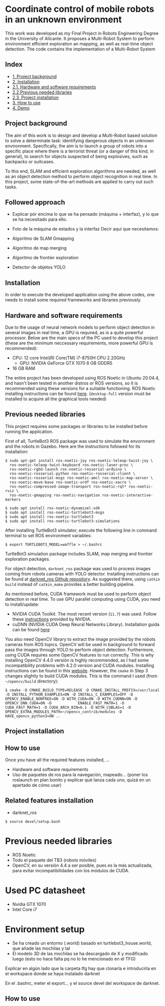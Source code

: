 # Coordinate control of mobile robots in an unknown environment
This work was developed as my Final Project in Robots Engineering Degree in the University of Alicante. It proposes a Multi-Robot System to perform environment efficient exploration an mapping, as well as real-time object detection. The code contains the implementation of a Multi-Robot System

## Index
- [1.   Project background](#p1)
- [2.   Installation](#p2)
- [2.1. Hardware and software requirements](#p3)
- [2.2  Previous needed libraries](#p4)
- [2.3. Project installation](#p5)
- [3.   How to use](#p6)
- [4.   Demo](#p7)


## Project background <a name="p1"/>
The aim of this work is to design and develop a Multi-Robot based solution to solve a determinate task: identifying dangerous objects in an unknown environment. Specifically, the aim is to launch a group of robots into a specific place where there is a terrorist threat (or a danger of this kind, in general), to search for objects suspected of being explosives, such as backpacks or suitcases.

To this end, SLAM and efficient exploration algorithms are needed, as well as an object detection method to perform object recognition in real time. In this project, some state-of-the-art methods are applied to carry out such tasks.


## Followed approach 
- Explicar pòr encima lo que se ha pensado (máquina + interfaz), y lo que se ha necesitado para ello.

- Foto de la máquina de estados y la interfaz
Decir aquí que necesitamos:
- Algoritmo de SLAM Gmapping
- Algoritmo de map merging
- Algoritmo de frontier exploration
- Detector de objetos YOLO

## Installation <a name="p2"/>
In order to execute the developed application using the above codes, one needs to install some required frameworks and libraries previously.


## Hardware and software requirements <a name="p3"/>
Due to the usage of neural network models to perform object detection in several images in real time, a GPU is required, as is a quite powerful processor.
Below are the main specs of the PC used to develop this project (these are the minimum neccessary requirements, more powerful GPU is recommended):

- CPU: 12 core Intel(R) Core(TM) i7-8750H CPU 2.20GHz
  - GPU: NVIDIA GeForce GTX 1070 8 GB GDDR5
- 16 GB RAM

The entire project has been developed using ROS Noetic in Ubuntu 20.04.4, and hasn't been tested in another distros or ROS versions, so it is recommended using these versions for a suitable functioning. ROS Noetic installing instructions can be found [here](http://wiki.ros.org/noetic/Installation/Ubuntu). (```desktop-full``` version must be installed to acquire all the graphical tools needed)


## Previous needed libraries <a name="p4"/>
This project requires some packages or libraries to be installed before running the application. 

First of all, TurtleBot3 ROS package was used to simulate the envornment and the robots in Gazebo. Here are the instructions followed for its installation:
```
$ sudo apt-get install ros-noetic-joy ros-noetic-teleop-twist-joy \
  ros-noetic-teleop-twist-keyboard ros-noetic-laser-proc \
  ros-noetic-rgbd-launch ros-noetic-rosserial-arduino \
  ros-noetic-rosserial-python ros-noetic-rosserial-client \
  ros-noetic-rosserial-msgs ros-noetic-amcl ros-noetic-map-server \
  ros-noetic-move-base ros-noetic-urdf ros-noetic-xacro \
  ros-noetic-compressed-image-transport ros-noetic-rqt* ros-noetic-rviz \
  ros-noetic-gmapping ros-noetic-navigation ros-noetic-interactive-markers

$ sudo apt install ros-noetic-dynamixel-sdk
$ sudo apt install ros-noetic-turtlebot3-msgs
$ sudo apt install ros-noetic-turtlebot3
$ sudo apt install ros-noetic-turtlebot3-simulations
```

After installing TurtleBot3 simulator, execute the following line in command terminal to set ROS environment variables:
```
$ export TURTLEBOT3_MODEL=waffle > ~/.bashrc
```

TurtleBot3 simulation package includes SLAM, map merging and frontier exploration packages.

For object detection, ```darknet_ros``` package was used to process images coming from robots cameras with YOLO detector. Installing instructions can be found at [darknet_ros Github repository](https://github.com/leggedrobotics/darknet_ros). As suggested there, using ```catkin build``` instead of ```catkin_make``` provides a better building pipeline. 

As mentioned before, CUDA framework must be used to perform object detection in real time. To use GPU parallel computing using CUDA, you need to install/update:
- NVIDIA CUDA Toolkit. The most recent version (```11.7```) was used. Follow these [instructions](https://docs.nvidia.com/cuda/cuda-installation-guide-linux/index.html) provided by NVIDIA.
- cuDNN (NVIDIA CUDA Deep Neural Networks Library). Installation guida can be found [here](https://docs.nvidia.com/deeplearning/cudnn/install-guide/index.html)

You also need OpenCV library to extract the image provided by the robots cameras from ROS topics. OpenCV will be used in background to forward pass the images through YOLO to perform object detection. Furthermore, using CUDA requires some OpenCV features to run correctly. This is why installing OpenCV 4.4.0 versión is highly recommended, as I had some incompatibility problems with 4.2.0 version and CUDA modules. Installing instructions can be found in this [website](https://vitux.com/opencv_ubuntu/). However, the ```cmake``` in Step 3 changes slightly to build CUDA modules. This is the command I used (from ``` ~/opencv/build``` directory):
```
$ cmake -D CMAKE_BUILD_TYPE=RELEASE -D CMAKE_INSTALL_PREFIX=/usr/local -D INSTALL_PYTHON_EXAMPLES=ON -D	INSTALL_C_EXAMPLES=OFF -D OPENCV_ENABLE_NONFREE=ON -D WITH_CUDA=ON -D WITH_CUDNN=ON -D OPENCV_DNN_CUDA=ON -D 			ENABLE_FAST_MATH=1 -D CUDA_FAST_MATH=1 -D CUDA_ARCH_BIN=6.1 -D WITH_CUBLAS=1 -D OPENCV_EXTRA_MODULES_PATH=~/opencv_contrib/modules -D HAVE_opencv_python3=ON ..

```



## Project installation <a name="p5"/>



## How to use <a name="p6"/>
Once you have all the required features installed, ...



- Hardware and software requirements
- Uso de paquetes de ros para la navegación, mapeado... (poner los roslaunch en plan bonito y explicar qué lanza cada uno, quizá en un apartado de cómo usar)

## Related features installation <a name="p1"/>
- darknet_ros

```
$ source devel/setup.bash
```

# Previous needed libraries
- ROS Noetic
- Todo el paquete del TB3 (robots móviles)
- OpenCV, en su versión 4.4 a ser posible, pues es la más actualizada, para evitar incompatibilidades con los módulos de CUDA.



# Used PC datasheet
- Nvidia GTX 1070
- Intel Core i7


# Environment setup
- Se ha creado un entorno (.world) basado en turtlebot3_house.world, que añade las mochilas y tal
- El modelo 3D de las mochilas se ha descargado de X y modificado luego (esto no hace falta pq no lo he mencionado en el TFG)


Explicar en algún lado que la carpeta tfg hay que clonarla e introducirla en el workspace donde se haya instalado darknet

En el .bashrc, meter el export... y el source devel del workspace de darknet.


## How to use

